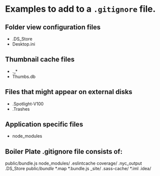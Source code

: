 # Examples to add to a `.gitignore` file.

## Folder view configuration files
- .DS_Store
- Desktop.ini

## Thumbnail cache files
- ._*
- Thumbs.db

## Files that might appear on external disks
- .Spotlight-V100
- .Trashes

## Application specific files
- node_modules

## Boiler Plate .gitignore file consists of:
public/bundle.js
node_modules/
.eslintcache
coverage/
.nyc_output
.DS_Store
public/*bundle*
*.map
*.bundle.js
_site/
.sass-cache/
*.iml
.idea/
